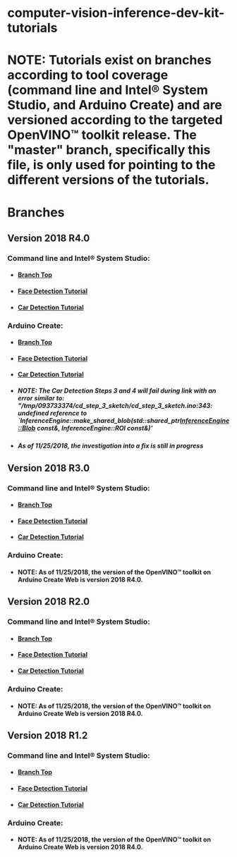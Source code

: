 # computer-vision-inference-dev-kit-tutorials

# **NOTE**: Tutorials exist on branches according to tool coverage (command line and Intel® System Studio, and Arduino Create) and are versioned according to the targeted OpenVINO™ toolkit release.  The "master" branch, specifically this file, is only used for pointing to the different versions of the tutorials.
# Branches
## Version 2018 R4.0
### Command line and Intel® System Studio:
- #### [Branch Top](https://github.com/intel-iot-devkit/computer-vision-inference-dev-kit-tutorials/tree/openvino_toolkit_r4_0)
- #### [Face Detection Tutorial](https://github.com/intel-iot-devkit/computer-vision-inference-dev-kit-tutorials/tree/openvino_toolkit_r4_0/face_detection_tutorial/Readme.md)
- #### [Car Detection Tutorial](https://github.com/intel-iot-devkit/computer-vision-inference-dev-kit-tutorials/tree/openvino_toolkit_r4_0/car_detection_tutorial/Readme.md)
### Arduino Create:
- #### [Branch Top](https://github.com/intel-iot-devkit/computer-vision-inference-dev-kit-tutorials/tree/openvino_toolkit_r4_0_arduino)
- #### [Face Detection Tutorial](https://github.com/intel-iot-devkit/computer-vision-inference-dev-kit-tutorials/tree/openvino_toolkit_r4_0_arduino/face_detection_tutorial/Readme.md)
- #### [Car Detection Tutorial](https://github.com/intel-iot-devkit/computer-vision-inference-dev-kit-tutorials/tree/openvino_toolkit_r4_0_arduino/car_detection_tutorial/Readme.md)
- ##### **NOTE**: The Car Detection Steps 3 and 4 will fail during link with an error similar to: "/tmp/093733374/cd_step_3_sketch/cd_step_3_sketch.ino:343: undefined reference to `InferenceEngine::make_shared_blob(std::shared_ptr<InferenceEngine::Blob> const&, InferenceEngine::ROI const&)'
- ##### **As of 11/25/2018, the investigation into a fix is still in progress**

## Version 2018 R3.0
### Command line and Intel® System Studio:
- #### [Branch Top](https://github.com/intel-iot-devkit/computer-vision-inference-dev-kit-tutorials/tree/openvino_toolkit_r3_0)
- #### [Face Detection Tutorial](https://github.com/intel-iot-devkit/computer-vision-inference-dev-kit-tutorials/tree/openvino_toolkit_r3_0/face_detection_tutorial/Readme.md)
- #### [Car Detection Tutorial](https://github.com/intel-iot-devkit/computer-vision-inference-dev-kit-tutorials/tree/openvino_toolkit_r3_0/car_detection_tutorial/Readme.md)
### Arduino Create:
- #### **NOTE**: As of 11/25/2018, the version of the OpenVINO™ toolkit on Arduino Create Web is version 2018 R4.0.

## Version 2018 R2.0
### Command line and Intel® System Studio:
- #### [Branch Top](https://github.com/intel-iot-devkit/computer-vision-inference-dev-kit-tutorials/tree/openvino_toolkit_r2_0)
- #### [Face Detection Tutorial](https://github.com/intel-iot-devkit/computer-vision-inference-dev-kit-tutorials/tree/openvino_toolkit_r2_0/face_detection_tutorial/Readme.md)
- #### [Car Detection Tutorial](https://github.com/intel-iot-devkit/computer-vision-inference-dev-kit-tutorials/tree/openvino_toolkit_r2_0/car_detection_tutorial/Readme.md)
### Arduino Create:
- #### **NOTE**: As of 11/25/2018, the version of the OpenVINO™ toolkit on Arduino Create Web is version 2018 R4.0.

## Version 2018 R1.2
### Command line and Intel® System Studio:
- #### [Branch Top](https://github.com/intel-iot-devkit/computer-vision-inference-dev-kit-tutorials/tree/openvino_toolkit_r1_2)
- #### [Face Detection Tutorial](https://github.com/intel-iot-devkit/computer-vision-inference-dev-kit-tutorials/tree/openvino_toolkit_r1_2/face_detection_tutorial/Readme.md)
- #### [Car Detection Tutorial](https://github.com/intel-iot-devkit/computer-vision-inference-dev-kit-tutorials/tree/openvino_toolkit_r1_2/car_detection_tutorial/Readme.md)
### Arduino Create:
- #### **NOTE**: As of 11/25/2018, the version of the OpenVINO™ toolkit on Arduino Create Web is version 2018 R4.0.
